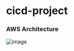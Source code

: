 # cicd-project

### AWS Architecture 

![image](https://user-images.githubusercontent.com/28837244/156878700-6bb16e65-39df-458a-8f1c-769a20a104f3.png)
